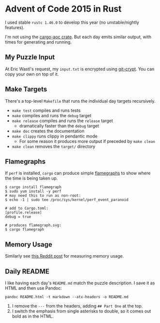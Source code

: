 # Advent of Code 2015 in Rust

I used stable `rustc 1.46.0` to develop this year (no unstable/nightly features).

I'm not using the [cargo-aoc crate](https://crates.io/crates/cargo-aoc). But each day emits similar output, with times for generating and running.

## My Puzzle Input

At Eric Wastl's request, my `input.txt` is encrypted using [git-crypt](https://github.com/AGWA/git-crypt). You can copy your own on top of it.

## Make Targets

There's a top-level `Makefile` that runs the individual day targets recursively.

- `make test` compiles and runs tests
- `make` compiles and runs the `debug` target
- `make release` compiles and runs the `release` target
  - dramatically faster than the `debug` target
- `make doc` creates the documentation
- `make clippy` runs clippy in pendantic mode
  - For some reason it produces more output if preceded by `make clean`
- `make clean` removes the `target/` directory

## Flamegraphs

If `perf` is installed, `cargo` can produce simple [flamegraphs](https://github.com/flamegraph-rs/flamegraph#systems-performance-work-guided-by-flamegraphs) to show where the time is being taken up.

    $ cargo install flamegraph
    $ sudo yum install -y perf
    # may need this to run as non-root:
    $ echo -1 | sudo tee /proc/sys/kernel/perf_event_paranoid

    # add to Cargo.toml:
    [profile.release]
    debug = true

    # produces flamegraph.svg:
    $ cargo flamegraph

## Memory Usage

Similarly see [this Reddit post](https://www.reddit.com/r/adventofcode/comments/k9btf6/2020_day_8_rust_visualising_memory_usage/) for measuring memory usage.

## Daily README

I like having each day's `README.md` match the puzzle description. I save it as HTML and then use Pandoc:

    pandoc README.html -t markdown --atx-headers -o README.md

1. I remove the `---` from the headers, adding `## Part One` at the top.
1. I switch the emphasis from single asterisks to double, so it comes out bold as in the HTML.
